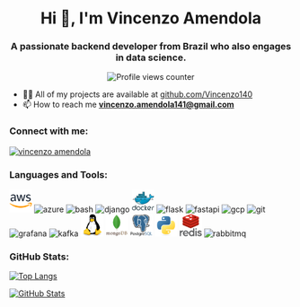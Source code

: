 <h1 align="center">Hi 👋, I'm Vincenzo Amendola</h1>
<h3 align="center">A passionate backend developer from Brazil who also engages in data science.</h3>

<p align="center">
  <img src="https://komarev.com/ghpvc/?username=Vincenzo140&color=blueviolet" alt="Profile views counter"/>
</p>


- 👨‍💻 All of my projects are available at [github.com/Vincenzo140](https://github.com/Vincenzo140)
- 📫 How to reach me **vincenzo.amendola141@gmail.com**

<h3 align="left">Connect with me:</h3>
<p align="left">
  <a href="https://linkedin.com/in/vincenzo%20amendola" target="_blank"><img align="center" src="https://raw.githubusercontent.com/rahuldkjain/github-profile-readme-generator/master/src/images/icons/Social/linked-in-alt.svg" alt="vincenzo amendola" height="30" width="40" /></a>
</p>


<h3 align="left">Languages and Tools:</h3>

<p align="left">
  <img src="https://raw.githubusercontent.com/devicons/devicon/master/icons/amazonwebservices/amazonwebservices-original-wordmark.svg" alt="aws" width="40" height="40"/>
  <img src="https://www.vectorlogo.zone/logos/microsoft_azure/microsoft_azure-icon.svg" alt="azure" width="40" height="40"/>
  <img src="https://www.vectorlogo.zone/logos/gnu_bash/gnu_bash-icon.svg" alt="bash" width="40" height="40"/>
  <img src="https://cdn.worldvectorlogo.com/logos/django.svg" alt="django" width="40" height="40"/>
  <img src="https://raw.githubusercontent.com/devicons/devicon/master/icons/docker/docker-original-wordmark.svg" alt="docker" width="40" height="40"/>
  <img src="https://www.vectorlogo.zone/logos/pocoo_flask/pocoo_flask-icon.svg" alt="flask" width="40" height="40"/>
  <img src="https://cdn.worldvectorlogo.com/logos/fastapi.svg" alt="fastapi" width="40" height="40"/>
  <img src="https://www.vectorlogo.zone/logos/google_cloud/google_cloud-icon.svg" alt="gcp" width="40" height="40"/>
  <img src="https://www.vectorlogo.zone/logos/git-scm/git-scm-icon.svg" alt="git" width="40" height="40"/>
  <img src="https://www.vectorlogo.zone/logos/grafana/grafana-icon.svg" alt="grafana" width="40" height="40"/>
  <img src="https://www.vectorlogo.zone/logos/apache_kafka/apache_kafka-icon.svg" alt="kafka" width="40" height="40"/>
  <img src="https://raw.githubusercontent.com/devicons/devicon/master/icons/linux/linux-original.svg" alt="linux" width="40" height="40"/>
  <img src="https://raw.githubusercontent.com/devicons/devicon/master/icons/mongodb/mongodb-original-wordmark.svg" alt="mongodb" width="40" height="40"/>
  <img src="https://raw.githubusercontent.com/devicons/devicon/master/icons/postgresql/postgresql-original-wordmark.svg" alt="postgresql" width="40" height="40"/>
  <img src="https://raw.githubusercontent.com/devicons/devicon/master/icons/python/python-original.svg" alt="python" width="40" height="40"/>
  <img src="https://raw.githubusercontent.com/devicons/devicon/master/icons/redis/redis-original-wordmark.svg" alt="redis" width="40" height="40"/>
  <img src="https://www.vectorlogo.zone/logos/rabbitmq/rabbitmq-icon.svg" alt="rabbitmq" width="40" height="40"/>
</p>


<h3 align="left">GitHub Stats:</h3>

[![Top Langs](https://github-readme-stats.vercel.app/api/top-langs/?username=Vincenzo140&layout=compact)](https://github.com/Vincenzo140/github-stats)

[![GitHub Stats](https://github-readme-stats.vercel.app/api?username=Vincenzo140&show_icons=true)](https://github.com/Vincenzo140/github-stats)
